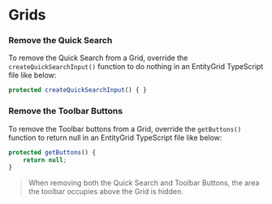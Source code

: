 # Grids

### Remove the Quick Search

To remove the Quick Search from a Grid, override the `createQuickSearchInput()` function to do nothing in an EntityGrid TypeScript file like below:

```js
protected createQuickSearchInput() { }
```

### Remove the Toolbar Buttons

To remove the Toolbar buttons from a Grid, override the `getButtons()` function to return null in an EntityGrid TypeScript file like below:

```js
protected getButtons() {
    return null;
}
```

> When removing both the Quick Search and Toolbar Buttons, the area the toolbar occupies above the Grid is hidden.



